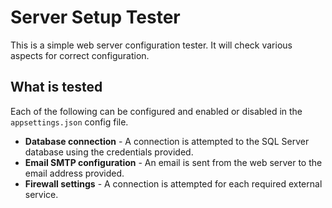 # Server Setup Tester

This is a simple web server configuration tester. It will check various aspects for correct configuration.

## What is tested

Each of the following can be configured and enabled or disabled in the `appsettings.json` config file.

* **Database connection** - A connection is attempted to the SQL Server database using the credentials provided.
* **Email SMTP configuration** - An email is sent from the web server to the email address provided.
* **Firewall settings** - A connection is attempted for each required external service.

